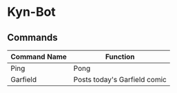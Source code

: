 # Kyn-Bot

## Commands
|Command Name|Function|
|---|---|
|Ping|Pong|
|Garfield|Posts today's Garfield comic|
